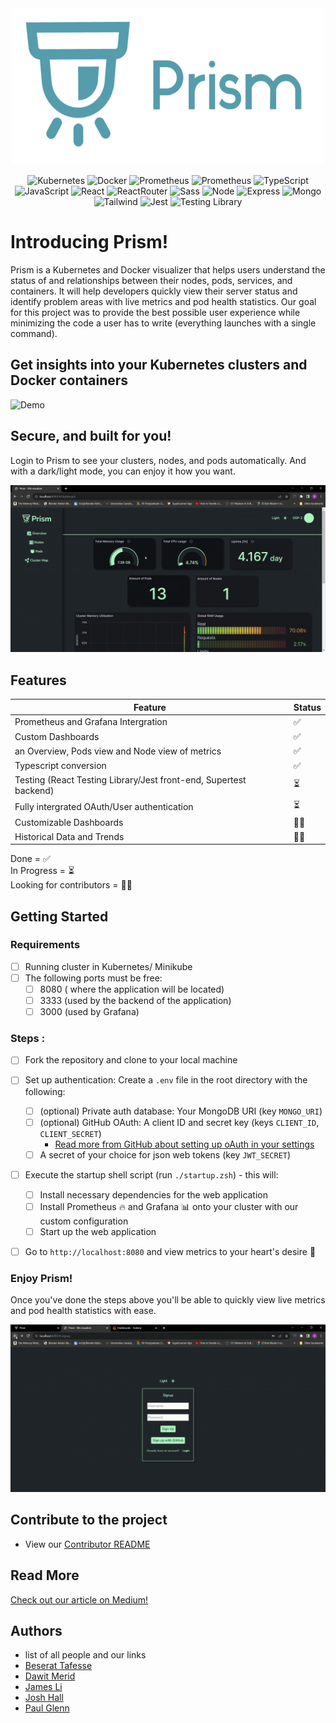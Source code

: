 <div align='center'> <img width="500px" height="250px" src='./Prism logo 1.png'/>

![Kubernetes](https://img.shields.io/badge/Kubernetes-326ce5?style=for-the-badge&logo=kubernetes&logoColor=white)
![Docker](https://img.shields.io/badge/Docker-0db7ed?style=for-the-badge&logo=docker&logoColor=white)
![Prometheus](https://img.shields.io/badge/Prometheus-E7532D?style=for-the-badge&logo=prometheus&logoColor=white)
![Prometheus](https://img.shields.io/badge/Grafana-F69920?style=for-the-badge&logo=grafana&logoColor=white)
![TypeScript](https://img.shields.io/badge/TypeScript-007ACC?style=for-the-badge&logo=typescript&logoColor=white)
![JavaScript](https://img.shields.io/badge/javascript-%23323330.svg?style=for-the-badge&logo=javascript&logoColor=%23F7DF1E)
![React](https://img.shields.io/badge/react-%2320232a.svg?style=for-the-badge&logo=react&logoColor=%2361DAFB)
![ReactRouter](https://img.shields.io/badge/React_Router-CA4245?style=for-the-badge&logo=react-router&logoColor=white)
![Sass](https://img.shields.io/badge/Sass-CC6699?style=for-the-badge&logo=sass&logoColor=white)
![Node](https://img.shields.io/badge/-node-339933?style=for-the-badge&logo=node.js&logoColor=white)
![Express](https://img.shields.io/badge/express-%23404d59.svg?style=for-the-badge&logo=express&logoColor=%2361DAFB)
![Mongo](https://img.shields.io/badge/MongoDB-4EA94B?style=for-the-badge&logo=mongodb&logoColor=white)
![Tailwind](https://img.shields.io/badge/Tailwind_CSS-38B2AC?style=for-the-badge&logo=tailwind-css&logoColor=white)
![Jest](https://img.shields.io/badge/Jest-323330?style=for-the-badge&logo=Jest&logoColor=white)
![Testing Library](https://img.shields.io/badge/testing%20library-323330?style=for-the-badge&logo=testing-library&logoColor=red)

</div> 

# Introducing Prism!

Prism is a Kubernetes and Docker visualizer that helps users understand the status of and relationships between their nodes, pods, services, and containers. It will help developers quickly view their server status and identify problem areas with live metrics and pod health statistics.
Our goal for this project was to provide the best possible user experience while minimizing the code a user has to write (everything launches with a single command).

## Get insights into your Kubernetes clusters and Docker containers

<img alt="Demo" src="./readme-gifs/demo_views.gif">

## Secure, and built for you!

Login to Prism to see your clusters, nodes, and pods automatically. And with a dark/light mode, you can enjoy it how you want.

<img alt="Demo" src="./readme-gifs/demo_darkmode.gif">

## Features

| Feature                                                           | Status |
| ----------------------------------------------------------------- | ------ |
| Prometheus and Grafana Intergration                               | ✅     |
| Custom Dashboards                                                 | ✅     |
| an Overview, Pods view and Node view of metrics                   | ✅     |
| Typescript conversion                                             | ✅     |
| Testing (React Testing Library/Jest front-end, Supertest backend) | ⏳     |
| Fully intergrated OAuth/User authentication                       | ⏳     |
| Customizable Dashboards                                           | 🙏🏻     |
| Historical Data and Trends                                        | 🙏🏻     |

Done = ✅
<br>
In Progress = ⏳
<br>
Looking for contributors = 🙏🏻

## Getting Started

### Requirements

- [ ] Running cluster in Kubernetes/ Minikube
- [ ] The following ports must be free:
  - [ ] 8080 ( where the application will be located)
  - [ ] 3333 (used by the backend of the application)
  - [ ] 3000 (used by Grafana)

### Steps :

- [ ] Fork the repository and clone to your local machine
- [ ] Set up authentication: Create a `.env` file in the root directory with the following:
  - [ ] (optional) Private auth database: Your MongoDB URI (key `MONGO_URI`)
  - [ ] (optional) GitHub OAuth: A client ID and secret key (keys `CLIENT_ID`, `CLIENT_SECRET`)
    - [Read more from GitHub about setting up oAuth in your settings](https://docs.github.com/en/apps/oauth-apps/building-oauth-apps/creating-an-oauth-app)
  - [ ] A secret of your choice for json web tokens (key `JWT_SECRET`)
- [ ] Execute the startup shell script (run `./startup.zsh`) - this will:

  - [ ] Install necessary dependencies for the web application
  - [ ] Install Prometheus 🔥 and Grafana 📊 onto your cluster with our custom configuration
  - [ ] Start up the web application

- [ ] Go to `http://localhost:8080` and view metrics to your heart's desire 🤩

### Enjoy Prism!

Once you've done the steps above you'll be able to quickly view live metrics and pod health statistics with ease.

<img alt="Demo" src="./readme-gifs/demo_login.gif">

## Contribute to the project

- View our [Contributor README](/DEV_README.md)

## Read More 

[Check out our article on Medium!](https://medium.com/@k8s.prism/prism-all-in-one-kubernetes-visualizer-7338b56f8de2)

## Authors

- list of all people and our links
- [Beserat Tafesse](https://github.com/BeseratT)
- [Dawit Merid](https://github.com/dawitmerid)
- [James Li](https://github.com/Jxmes-Li)
- [Josh Hall](https://github.com/joshuarhall)
- [Paul Glenn](https://github.com/paglenn)
